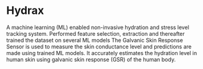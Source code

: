 # Hydrax
A machine learning (ML) enabled non-invasive hydration and stress level tracking system.
Performed feature selection, extraction and thereafter trained the dataset on several ML models
The Galvanic Skin Response Sensor is used to measure the skin conductance level and predictions are made using trained ML 
models.
It accurately estimates the hydration level in human skin using galvanic skin response (GSR) of the human body.
